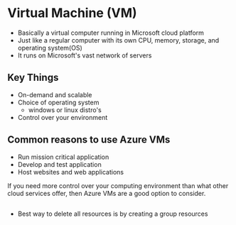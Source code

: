 # Virtual Machine (VM)

- Basically a virtual computer running in Microsoft cloud platform
- Just like a regular computer with its own CPU, memory, storage, and operating system(OS)
- It runs on Microsoft's vast network of servers

## Key Things
- On-demand and scalable
- Choice of operating system
  - windows or linux distro's
- Control over your environment

## Common reasons to use Azure VMs
- Run mission critical application
- Develop and test application
- Host websites and web applications

If you need more control over your computing environment than what other cloud services offer, then Azure VMs are a good option to consider.

##
- Best way to delete all resources is by creating a group resources

